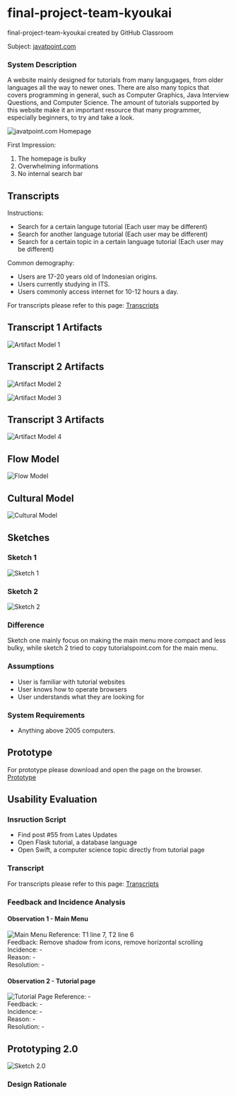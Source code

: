 # final-project-team-kyoukai
final-project-team-kyoukai created by GitHub Classroom

Subject: [javatpoint.com](javatpoint.com)
### System Description
A website mainly designed for tutorials from many langugages, from older languages all the way to newer ones. There are also many topics that covers programming in general, such as Computer Graphics, Java Interview Questions, and Computer Science. The amount of tutorials supported by this website make it an important resource that many programmer, especially beginners, to try and take a look.

![javatpoint.com Homepage](javavtpoint.png)

First Impression:
  1. The homepage is bulky
  2. Overwhelming informations
  3. No internal search bar

## Transcripts
Instructions:
- Search for a certain languge tutorial (Each user may be different)
- Search for another language tutorial (Each user may be different)
- Search for a certain topic in a certain language tutorial (Each user may be different)

Common demography:
- Users are 17-20 years old of Indonesian origins.
- Users currently studying in ITS.
- Users commonly access internet for 10-12 hours a day.

For transcripts please refer to this page: [Transcripts](https://github.com/hci-a-if-its-2019/final-project-team-kyoukai/tree/master/Transcripts)

## Transcript 1 Artifacts
![Artifact Model 1](https://github.com/hci-a-if-its-2019/final-project-team-kyoukai/blob/master/Images/Artifact_Flow_1.png)

## Transcript 2 Artifacts
![Artifact Model 2](https://github.com/hci-a-if-its-2019/final-project-team-kyoukai/blob/master/Models/Transcript%202-Model%201.jpg)

![Artifact Model 3](https://github.com/hci-a-if-its-2019/final-project-team-kyoukai/blob/master/Models/Transcript%202-Model%202.jpg)

## Transcript 3 Artifacts
![Artifact Model 4](https://github.com/hci-a-if-its-2019/final-project-team-kyoukai/blob/master/Models/Transcript%203-Model%201.jpg)

## Flow Model
![Flow Model](https://github.com/hci-a-if-its-2019/final-project-team-kyoukai/blob/master/Models/flow.png)

## Cultural Model
![Cultural Model](Models/cultural.png)

## Sketches
### Sketch 1
![Sketch 1](https://github.com/hci-a-if-its-2019/final-project-team-kyoukai/blob/master/Images/DSC_0004.JPG)

### Sketch 2
![Sketch 2](https://github.com/hci-a-if-its-2019/final-project-team-kyoukai/blob/master/Images/DSC_0002.JPG)

### Difference
Sketch one mainly focus on making the main menu more compact and less bulky, while sketch 2 tried to copy tutorialspoint.com for the main menu.

### Assumptions

- User is familiar with tutorial websites
- User knows how to operate browsers
- User understands what they are looking for

### System Requirements

- Anything above 2005 computers.

## Prototype
For prototype please download and open the page on the browser.
[Prototype](https://github.com/hci-a-if-its-2019/final-project-team-kyoukai/tree/master/Prototype)


## Usability Evaluation

### Insruction Script
- Find post #55 from Lates Updates
- Open Flask tutorial, a database language
- Open Swift, a computer science topic directly from tutorial page

### Transcript
For transcripts please refer to this page: [Transcripts](https://github.com/hci-a-if-its-2019/final-project-team-kyoukai/tree/master/Transcripts)

### Feedback and Incidence Analysis
#### Observation 1 - Main Menu
![Main Menu](https://github.com/hci-a-if-its-2019/final-project-team-kyoukai/blob/master/Images/Main_Menu.png)
Reference: T1 line 7, T2 line 6<br/>
Feedback: Remove shadow from icons, remove horizontal scrolling<br/>
Incidence: -<br/>
Reason: -<br/>
Resolution: -<br/>

#### Observation 2 - Tutorial page
![Tutorial Page](https://github.com/hci-a-if-its-2019/final-project-team-kyoukai/blob/master/Images/Tutorial_page.png)
Reference: -<br/>
Feedback: -<br/>
Incidence: -<br/>
Reason: -<br/>
Resolution: -<br/>

## Prototyping 2.0
![Sketch 2.0](https://github.com/hci-a-if-its-2019/final-project-team-kyoukai/blob/master/Images/DSC_0002.JPG)

### Design Rationale
